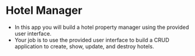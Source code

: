 # Hotel Manager

- In this app you will build a hotel property manager using the provided user interface.
- Your job is to use the provided user interface to build a CRUD application to create, show, update, and destroy hotels.